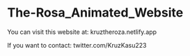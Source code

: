 # The-Rosa_Animated_Website

You can visit this website at:
kruztheroza.netlify.app

If you want to contact:
twitter.com/KruzKasu223
